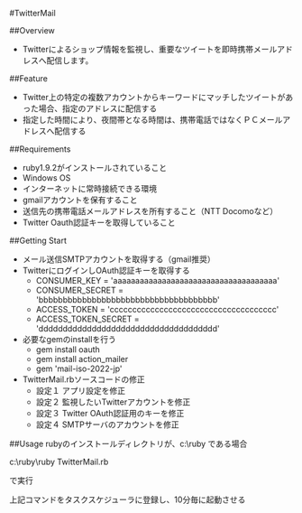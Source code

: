 #TwitterMail

##Overview
* Twitterによるショップ情報を監視し、重要なツイートを即時携帯メールアドレスへ配信します。

##Feature
* Twitter上の特定の複数アカウントからキーワードにマッチしたツイートがあった場合、指定のアドレスに配信する
* 指定した時間により、夜間帯となる時間は、携帯電話ではなくＰＣメールアドレスへ配信する

##Requirements
* ruby1.9.2がインストールされていること
* Windows OS
* インターネットに常時接続できる環境
* gmailアカウントを保有すること
* 送信先の携帯電話メールアドレスを所有すること（NTT Docomoなど）
* Twitter Oauth認証キーを取得していること

##Getting Start
* メール送信SMTPアカウントを取得する（gmail推奨）
* TwitterにログインしOAuth認証キーを取得する
    * CONSUMER_KEY        = 'aaaaaaaaaaaaaaaaaaaaaaaaaaaaaaaaaaaaa'
    * CONSUMER_SECRET     = 'bbbbbbbbbbbbbbbbbbbbbbbbbbbbbbbbbbbbb'
    * ACCESS_TOKEN        = 'ccccccccccccccccccccccccccccccccccccc'
    * ACCESS_TOKEN_SECRET = 'ddddddddddddddddddddddddddddddddddddd'
* 必要なgemのinstallを行う
    * gem install oauth
    * gem install action_mailer
    * gem 'mail-iso-2022-jp'
* TwitterMail.rbソースコードの修正  
    * 設定１ アプリ設定を修正
    * 設定２ 監視したいTwitterアカウントを修正
    * 設定３ Twitter OAuth認証用のキーを修正
    * 設定４ SMTPサーバのアカウントを修正  

##Usage
rubyのインストールディレクトリが、c:\ruby である場合  

c:\ruby\ruby TwitterMail.rb  

で実行  

上記コマンドをタスクスケジューラに登録し、10分毎に起動させる

